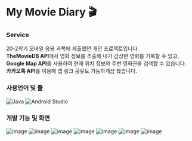 <div align>
 
# My Movie Diary 🎬

 ### Service
20-2학기 모바일 응용 과목에 제출했던 개인 프로젝트입니다.<br>
 <strong>TheMovieDB API</strong>에서 영화 정보를 추출해 내가 감상한 영화를 기록할 수 있고, <br>
 <strong>Google Map API</strong>를 사용하여 현재 위치 정보와 주변 영화관을 검색할 수 있습니다. <br>
 <strong>카카오톡 API</strong>를 이용해 앱 링크 공유도 가능하게끔 했습니다.<br>
 
 ### 사용언어 및 툴
 ![Java](https://img.shields.io/badge/java-%23ED8B00.svg?style=for-the-badge&logo=java&logoColor=white) ![Android Studio](https://img.shields.io/badge/Android%20Studio-3DDC84.svg?style=for-the-badge&logo=android-studio&logoColor=white)

 
 ### 개발 기능 및 화면
![image](https://user-images.githubusercontent.com/52526003/173285739-11980088-6259-4d3a-8147-c86341d44153.png)
 ![image](https://user-images.githubusercontent.com/52526003/173285963-1b420c5e-dc19-477b-acda-b0e0b8df3f99.png)
![image](https://user-images.githubusercontent.com/52526003/173285989-5a132e8a-bc1c-4d41-b94f-9515e09278af.png)
![image](https://user-images.githubusercontent.com/52526003/173286004-d055ef8c-cbfd-47a4-80dc-e3133afb3204.png)
![image](https://user-images.githubusercontent.com/52526003/173286185-e9977fd6-0578-4588-b72f-e678735f2428.png)
![image](https://user-images.githubusercontent.com/52526003/173286083-c695d990-fbe5-47fa-bbd4-136d25b2f6fd.png)
![image](https://user-images.githubusercontent.com/52526003/173286106-445b32a7-b089-49b7-8c81-88b59c96b575.png)
</div>
